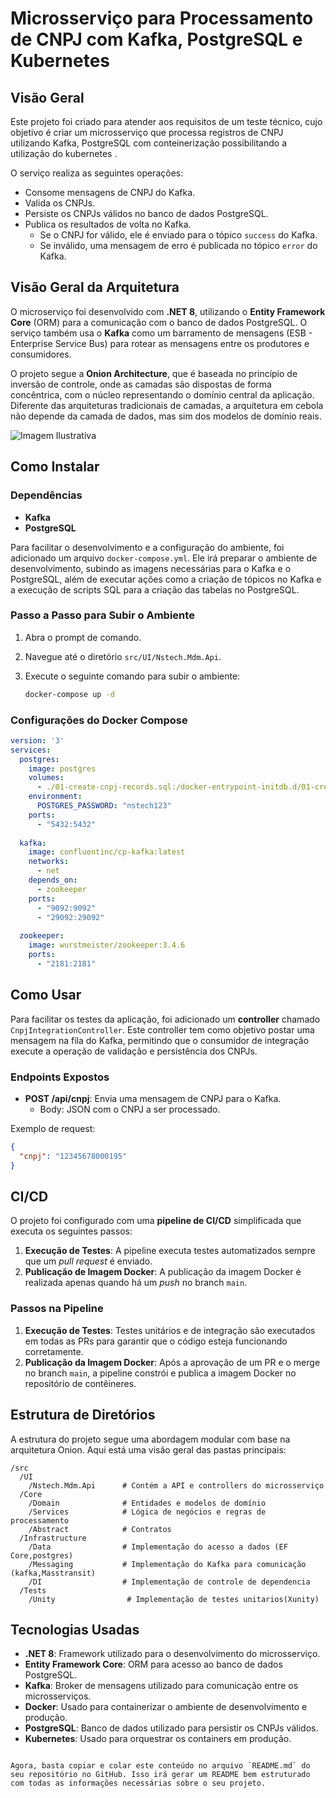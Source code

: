 
# Microsserviço para Processamento de CNPJ com Kafka, PostgreSQL e Kubernetes

## Visão Geral

Este projeto foi criado para atender aos requisitos de um teste técnico, cujo objetivo é criar um microsserviço que processa registros de CNPJ utilizando Kafka, PostgreSQL com conteinerização possibilitando a utilização do kubernetes .

O serviço realiza as seguintes operações:
- Consome mensagens de CNPJ do Kafka.
- Valida os CNPJs.
- Persiste os CNPJs válidos no banco de dados PostgreSQL.
- Publica os resultados de volta no Kafka.
  - Se o CNPJ for válido, ele é enviado para o tópico `success` do Kafka.
  - Se inválido, uma mensagem de erro é publicada no tópico `error` do Kafka.

## Visão Geral da Arquitetura

O microserviço foi desenvolvido com **.NET 8**, utilizando o **Entity Framework Core** (ORM) para a comunicação com o banco de dados PostgreSQL. O serviço também usa o **Kafka** como um barramento de mensagens (ESB - Enterprise Service Bus) para rotear as mensagens entre os produtores e consumidores.

O projeto segue a **Onion Architecture**, que é baseada no princípio de inversão de controle, onde as camadas são dispostas de forma concêntrica, com o núcleo representando o domínio central da aplicação. Diferente das arquiteturas tradicionais de camadas, a arquitetura em cebola não depende da camada de dados, mas sim dos modelos de domínio reais.

![Imagem Ilustrativa](https://encrypted-tbn0.gstatic.com/images?q=tbn:ANd9GcRxC67hvjpPQ6D_xe_HnvKfy9n-bUw1eDZlag&s)

## Como Instalar

### Dependências

- **Kafka**
- **PostgreSQL**

Para facilitar o desenvolvimento e a configuração do ambiente, foi adicionado um arquivo `docker-compose.yml`. Ele irá preparar o ambiente de desenvolvimento, subindo as imagens necessárias para o Kafka e o PostgreSQL, além de executar ações como a criação de tópicos no Kafka e a execução de scripts SQL para a criação das tabelas no PostgreSQL.

### Passo a Passo para Subir o Ambiente

1. Abra o prompt de comando.
2. Navegue até o diretório `src/UI/Nstech.Mdm.Api`.
3. Execute o seguinte comando para subir o ambiente:

   ```bash
   docker-compose up -d
   ```

### Configurações do Docker Compose

```yaml
version: '3'
services:
  postgres:
    image: postgres
    volumes:
      - ./01-create-cnpj-records.sql:/docker-entrypoint-initdb.d/01-create-cnpj-records.sql
    environment:
      POSTGRES_PASSWORD: "nstech123"
    ports:
      - "5432:5432"
  
  kafka:
    image: confluentinc/cp-kafka:latest
    networks:
      - net
    depends_on:
      - zookeeper
    ports:
      - "9092:9092"
      - "29092:29092"
  
  zookeeper:
    image: wurstmeister/zookeeper:3.4.6
    ports:
      - "2181:2181"
```

## Como Usar

Para facilitar os testes da aplicação, foi adicionado um **controller** chamado `CnpjIntegrationController`. Este controller tem como objetivo postar uma mensagem na fila do Kafka, permitindo que o consumidor de integração execute a operação de validação e persistência dos CNPJs.

### Endpoints Expostos

- **POST /api/cnpj**: Envia uma mensagem de CNPJ para o Kafka.
  - Body: JSON com o CNPJ a ser processado.
  
Exemplo de request:

```json
{
  "cnpj": "12345678000195"
}
```

## CI/CD

O projeto foi configurado com uma **pipeline de CI/CD** simplificada que executa os seguintes passos:

1. **Execução de Testes**: A pipeline executa testes automatizados sempre que um *pull request* é enviado.
2. **Publicação de Imagem Docker**: A publicação da imagem Docker é realizada apenas quando há um *push* no branch `main`.

### Passos na Pipeline

1. **Execução de Testes**: Testes unitários e de integração são executados em todas as PRs para garantir que o código esteja funcionando corretamente.
2. **Publicação da Imagem Docker**: Após a aprovação de um PR e o merge no branch `main`, a pipeline constrói e publica a imagem Docker no repositório de contêineres.

## Estrutura de Diretórios

A estrutura do projeto segue uma abordagem modular com base na arquitetura Onion. Aqui está uma visão geral das pastas principais:

```
/src
  /UI
    /Nstech.Mdm.Api      # Contém a API e controllers do microsserviço
  /Core
    /Domain              # Entidades e modelos de domínio
    /Services            # Lógica de negócios e regras de processamento
    /Abstract            # Contratos 
  /Infrastructure
    /Data                # Implementação do acesso a dados (EF Core,postgres) 
    /Messaging           # Implementação do Kafka para comunicação (kafka,Masstransit)
    /DI                  # Implementação de controle de dependencia
  /Tests
    /Unity                # Implementação de testes unitarios(Xunity)
```

## Tecnologias Usadas

- **.NET 8**: Framework utilizado para o desenvolvimento do microsserviço.
- **Entity Framework Core**: ORM para acesso ao banco de dados PostgreSQL.
- **Kafka**: Broker de mensagens utilizado para comunicação entre os microsserviços.
- **Docker**: Usado para containerizar o ambiente de desenvolvimento e produção.
- **PostgreSQL**: Banco de dados utilizado para persistir os CNPJs válidos.
- **Kubernetes**: Usado para orquestrar os containers em produção.
```

Agora, basta copiar e colar este conteúdo no arquivo `README.md` do seu repositório no GitHub. Isso irá gerar um README bem estruturado com todas as informações necessárias sobre o seu projeto.
